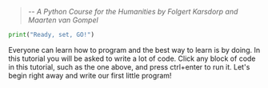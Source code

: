 >_-- A Python Course for the Humanities by Folgert Karsdorp and Maarten van Gompel_

```python runnable
print("Ready, set, GO!")
```

Everyone can learn how to program and the best way to learn is by doing. In this tutorial you will be asked to write a lot of code. Click any block of code in this tutorial, such as the one above, and press ctrl+enter to run it. Let's begin right away and write our first little program!



```python runnable
```




```python runnable
```



```python runnable
```



```python runnable
```




```python runnable
```




```python runnable
```
